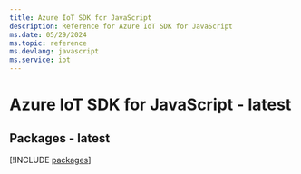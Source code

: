 ```yaml
---
title: Azure IoT SDK for JavaScript
description: Reference for Azure IoT SDK for JavaScript
ms.date: 05/29/2024
ms.topic: reference
ms.devlang: javascript
ms.service: iot
---
```

# Azure IoT SDK for JavaScript - latest
## Packages - latest
[!INCLUDE [packages](iot-index.md)]